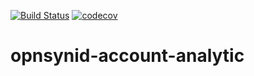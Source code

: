 [![Build Status](https://travis-ci.org/open-synergy/opnsynid-account-analytic.svg?branch=9.0)](https://travis-ci.org/open-synergy/opnsynid-account-analytic)
[![codecov](https://codecov.io/gh/open-synergy/opnsynid-account-analytic/branch/9.0/graph/badge.svg)](https://codecov.io/gh/open-synergy/opnsynid-account-analytic)

# opnsynid-account-analytic